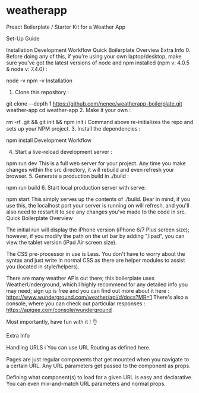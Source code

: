 # weatherapp
Preact Boilerplate / Starter Kit for a Weather App

Set-Up Guide

Installation
Development Workflow
Quick Boilerplate Overview
Extra Info
0. Before doing any of this, if you're using your own laptop/desktop, make sure you've got the latest versions of node and npm installed (npm v: 4.0.5 & node v: 7.4.0) :

node -v
npm -v
Installation

1. Clone this repository :

git clone --depth 1 https://github.com/nenee/weatherapp-boilerplate.git weather-app
cd weather-app
2. Make it your own :

rm -rf .git && git init && npm init
ℹ️ Command above re-initializes the repo and sets up your NPM project.
3. Install the dependencies :

npm install
Development Workflow

4. Start a live-reload development server :

npm run dev
This is a full web server for your project. Any time you make changes within the src directory, it will rebuild and even refresh your browser.
5. Generate a production build in ./build :

npm run build
6. Start local production server with serve:

npm start
This simply serves up the contents of ./build. Bear in mind, if you use this, the localhost port your server is running on will refresh, and you'll also need to restart it to see any changes you've made to the code in src.
Quick Boilerplate Overview

The initial run will display the iPhone version (iPhone 6/7 Plus screen size); however, if you modify the path on the url bar by adding "/ipad", you can view the tablet version (iPad Air screen size).

The CSS pre-processor in use is Less. You don't have to worry about the syntax and just write in normal CSS as there are helper modules to assist you (located in style/helpers).

There are many weather APIs out there; this boilerplate uses WeatherUnderground, which I highly recommend for any detailed info you may need; sign up is free and you can find out more about it here : https://www.wunderground.com/weather/api/d/docs?MR=1 There's also a console, where you can check out particular responses : https://apigee.com/console/wunderground

Most importantly, have fun with it ! 👌

Extra Info

Handling URLS
ℹ️ You can use URL Routing as defined here.

Pages are just regular components that get mounted when you navigate to a certain URL. Any URL parameters get passed to the component as props.

Defining what component(s) to load for a given URL is easy and declarative. You can even mix-and-match URL parameters and normal props.

<Router>
  <A path="/" />
  <B path="/b" id="42" />
  <C path="/c/:id" />
</Router>
